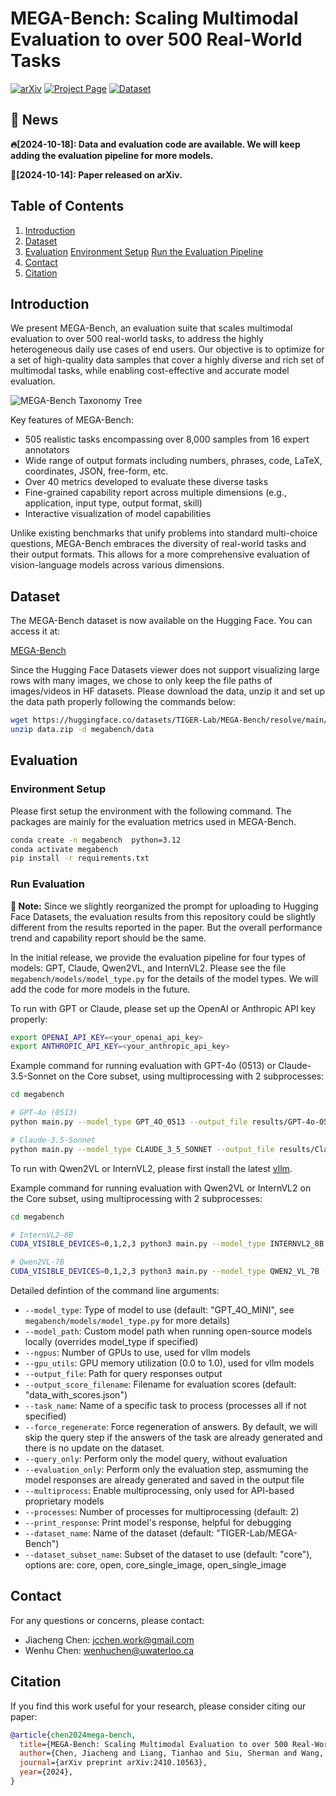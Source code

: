 # MEGA-Bench: Scaling Multimodal Evaluation to over 500 Real-World Tasks

[![arXiv](https://img.shields.io/badge/arXiv-2410.10563-b31b1b.svg)](https://arxiv.org/abs/2410.10563)
[![Project Page](https://img.shields.io/badge/Project-Page-blue)](https://tiger-ai-lab.github.io/MEGA-Bench/)
[![Dataset](https://img.shields.io/badge/🤗-Dataset-yellow)](https://huggingface.co/datasets/TIGER-Lab/MEGA-Bench)

## 🔔 News

**🔥[2024-10-18]: Data and evaluation code are available. We will keep adding the evaluation pipeline for more models.**

**📄[2024-10-14]: Paper released on arXiv.**


## Table of Contents
1. [Introduction](#introduction)
2. [Dataset](#dataset)
3. [Evaluation](#evaluation)
   [Environment Setup](#environment-setup)
   [Run the Evaluation Pipeline](#run-evaluation)
4. [Contact](#contact)
5. [Citation](#citation)


## Introduction

We present MEGA-Bench, an evaluation suite that scales multimodal evaluation to over 500 real-world tasks, to address the highly heterogeneous daily use cases of end users. Our objective is to optimize for a set of high-quality data samples that cover a highly diverse and rich set of multimodal tasks, while enabling cost-effective and accurate model evaluation.

![MEGA-Bench Taxonomy Tree](resources/mega-bench-taxonomy_tree.png)

Key features of MEGA-Bench:

- 505 realistic tasks encompassing over 8,000 samples from 16 expert annotators
- Wide range of output formats including numbers, phrases, code, LaTeX, coordinates, JSON, free-form, etc.
- Over 40 metrics developed to evaluate these diverse tasks
- Fine-grained capability report across multiple dimensions (e.g., application, input type, output format, skill)
- Interactive visualization of model capabilities

Unlike existing benchmarks that unify problems into standard multi-choice questions, MEGA-Bench embraces the diversity of real-world tasks and their output formats. This allows for a more comprehensive evaluation of vision-language models across various dimensions.

## Dataset

The MEGA-Bench dataset is now available on the Hugging Face. You can access it at:

[MEGA-Bench](https://huggingface.co/datasets/TIGER-Lab/MEGA-Bench)


Since the Hugging Face Datasets viewer does not support visualizing large rows with many images, we chose to only keep the file paths of images/videos in HF datasets. Please download the data, unzip it and set up the data path properly following the commands below:

```bash
wget https://huggingface.co/datasets/TIGER-Lab/MEGA-Bench/resolve/main/data.zip?download=true -O data.zip
unzip data.zip -d megabench/data
```


## Evaluation

### Environment Setup

Please first setup the environment with the following command. The packages are mainly for the evaluation metrics used in MEGA-Bench.

```bash
conda create -n megabench  python=3.12
conda activate megabench
pip install -r requirements.txt
```

### Run Evaluation

**📌 Note:** Since we slightly reorganized the prompt for uploading to Hugging Face Datasets, the evaluation results from this repository could be slightly different from the results reported in the paper. But the overall performance trend and capability report should be the same.

In the initial release, we provide the evaluation pipeline for four types of models: GPT, Claude, Qwen2VL, and InternVL2. Please see the file `megabench/models/model_type.py` for the details of the model types. We will add the code for more models in the future.

To run with GPT or Claude, please set up the OpenAI or Anthropic API key properly:

```bash
export OPENAI_API_KEY=<your_openai_api_key>
export ANTHROPIC_API_KEY=<your_anthropic_api_key>
```

Example command for running evaluation with GPT-4o (0513) or Claude-3.5-Sonnet on the Core subset, using multiprocessing with 2 subprocesses:

```bash
cd megabench

# GPT-4o (0513)
python main.py --model_type GPT_4O_0513 --output_file results/GPT-4o-0513/all_query_responses.json --print_response --dataset_subset_name core  --multiprocess --processes 2

# Claude-3.5-Sonnet
python main.py --model_type CLAUDE_3_5_SONNET --output_file results/Claude-3.5-Sonnet/all_query_responses.json --print_response --dataset_subset_name core  --multiprocess --processes 2
```

To run with Qwen2VL or InternVL2, please first install the latest [vllm](https://github.com/vllm-project/vllm).

Example command for running evaluation with Qwen2VL or InternVL2 on the Core subset, using multiprocessing with 2 subprocesses:

```bash
cd megabench

# InternVL2-8B
CUDA_VISIBLE_DEVICES=0,1,2,3 python3 main.py --model_type INTERNVL2_8B --output_file results/InternVL2_8B/all_query_responses.json --ngpus 4  --gpu_utils 0.9  --dataset_subset_name core  

# Qwen2VL-7B
CUDA_VISIBLE_DEVICES=0,1,2,3 python3 main.py --model_type QWEN2_VL_7B --output_file result/Qwen2_VL_7B/all_query_responses.json  --print_response --ngpus 4 --gpu_utils 0.9 --dataset_subset_name core
```

Detailed defintion of the command line arguments:
- `--model_type`: Type of model to use (default: "GPT_4O_MINI", see `megabench/models/model_type.py` for more details)
- `--model_path`: Custom model path when running open-source models locally (overrides model_type if specified)
- `--ngpus`: Number of GPUs to use, used for vllm models
- `--gpu_utils`: GPU memory utilization (0.0 to 1.0), used for vllm models
- `--output_file`: Path for query responses output
- `--output_score_filename`: Filename for evaluation scores (default: "data_with_scores.json")
- `--task_name`: Name of a specific task to process (processes all if not specified)
- `--force_regenerate`: Force regeneration of answers. By default, we will skip the query step if the answers of the task are already generated and there is no update on the dataset.
- `--query_only`: Perform only the model query, without evaluation
- `--evaluation_only`: Perform only the evaluation step, assmuming the model responses are already generated and saved in the output file
- `--multiprocess`: Enable multiprocessing, only used for API-based proprietary models
- `--processes`: Number of processes for multiprocessing (default: 2)
- `--print_response`: Print model's response, helpful for debugging
- `--dataset_name`: Name of the dataset (default: "TIGER-Lab/MEGA-Bench")
- `--dataset_subset_name`: Subset of the dataset to use (default: "core"), options are: core, open, core_single_image, open_single_image


## Contact

For any questions or concerns, please contact:

- Jiacheng Chen: jcchen.work@gmail.com
- Wenhu Chen: wenhuchen@uwaterloo.ca

## Citation

If you find this work useful for your research, please consider citing our paper:

```bibtex
@article{chen2024mega-bench,
  title={MEGA-Bench: Scaling Multimodal Evaluation to over 500 Real-World Tasks},
  author={Chen, Jiacheng and Liang, Tianhao and Siu, Sherman and Wang, Zhengqing and Wang, Kai and Wang, Yubo and Ni, Yuansheng and Zhu, Wang and Jiang, Ziyan and Lyu, Bohan and Jiang, Dongfu and He, Xuan and Liu, Yuan and Hu, Hexiang and Yue, Xiang and Chen, Wenhu},
  journal={arXiv preprint arXiv:2410.10563},
  year={2024},
}
```